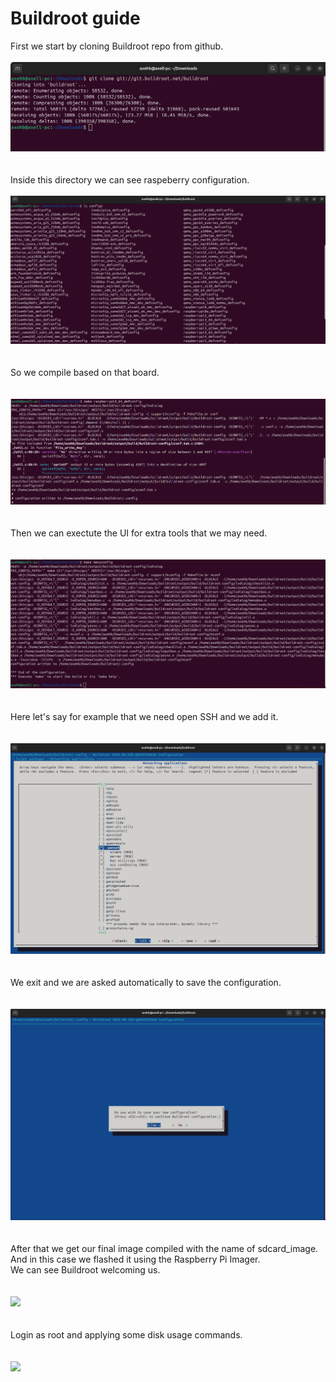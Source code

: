 # Buildroot guide

First we start by cloning Buildroot repo from github.<br><br>
![](buildroot_evidence/cloning_repo_1.png)<br><br>  
Inside this directory we can see raspeberry configuration.<br><br>
![](buildroot_evidence/checking_for_boards_2.png)<br><br>  
So we compile based on that board.<br><br>  
![](buildroot_evidence/selecting_raspberry_3.png)<br><br>  
Then we can exectute the UI for extra tools that we may need.<br><br>  
![](buildroot_evidence/Executing_the_UI_4.png)<br><br>  
Here let's say for example that we need open SSH and we add it.<br><br>  
![](buildroot_evidence/Selecting_openssh_as_a_module_example_5.png)<br><br>  
We exit and we are asked automatically to save the configuration.<br><br>  
![](buildroot_evidence/save_configuration_and_make_the_file_6.png)<br><br>  
After that we get our final image compiled with the name of sdcard_image.  
And in this case we flashed it using the Raspberry Pi Imager.  
We can see Buildroot welcoming us.<br><br>    
![](buildroot_evidence/Buildroot_login_7.jpg)<br><br>  
Login as root and applying some disk usage commands.<br><br>  
![](buildroot_evidence/applying_commands_8.jpg)
